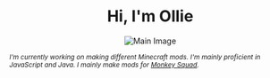 <h1 align="center">Hi, I'm Ollie</h1>

<p align="center">
  <img src="https://cdn.discordapp.com/attachments/1131703718803423415/1226551772328235150/image.png?ex=66252e5a&is=6612b95a&hm=625caad617452a14ccd3c639ae6c750f65cf1c0529cb4a1e9017c6c1e57a1c01&" alt="Main Image" draggable="false">
</p>

<p><small><em>I'm currently working on making different Minecraft mods. I'm mainly proficient in JavaScript and Java. I mainly make mods for <a href="https://discord.gg/V9DvXzCSRJ">Monkey Squad</a>.</em></small></p>
